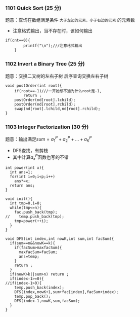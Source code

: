### 1101 Quick Sort (25 分)
题意：查询在数组满足条件 ```大于左边的元素，小于右边的元素``` 的元素数
* 注意格式输出，当不存在时，该如何输出
```
if(cnt==0){
        printf("\n");///注意格式输出
    }
```

### 1102 Invert a Binary Tree (25 分)
题意：交换二叉树的左右子树
后序查询交换左右子树
```
void postOrder(int root){
    if(root==-1)///一开始想不通为什么root是-1,
        return ;
    postOrder(nd[root].lchild);
    postOrder(nd[root].rchild);
    swap(nd[root].lchild,nd[root].rchild);
}
```

### 1103 Integer Factorization (30 分)
题意：输出满足$sum=a_{1}^{P}+a_{2}^{P}+...+a_{K}^{P}$
* DFS查找，有剪枝
* 其中计算$a_{x}^{P}$函数也写的不错
```
int power(int x){
  int ans=1;
  for(int i=0;i<p;i++)
    ans*=x;
  return ans;
}

void init(){
  int tmp=0,i=0;
  while(tmp<=n){
    fac.push_back(tmp);
//    temp.push_back(tmp);
    tmp=power(++i);
  }
}

void DFS(int index,int nowK,int sum,int facSum){
  if(sum==n&&nowK==k){
    if(facSum>maxfacSum){
      maxfacSum=facSum;
      ans=temp;
    }
    return ;
  }
  if(nowK>k||sum>n) return ;
  if(index-1>=0){
//if(index-1>0){
    temp.push_back(index);
    DFS(index,nowK+1,sum+fac[index],facSum+index);
    temp.pop_back();
    DFS(index-1,nowK,sum,facSum);
  }
}
```
